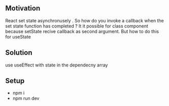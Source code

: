 <h2>Motivation</h2>
React set state asynchronusely . So how do you invoke a callback when the set state function has completed ? It it possible for class component because setState recive callback as second argument. But how to do this for useState

<h2>Solution</h2>
use useEffect with state in the dependecny array


<h2>Setup</h2>
<ul>
<li>npm i</li>
<li>npm run dev</li>
</ul>